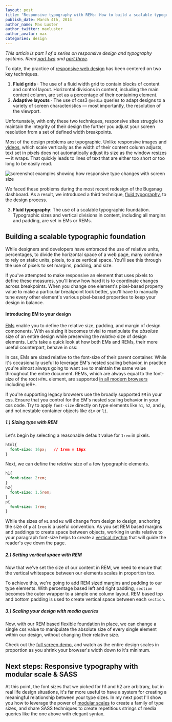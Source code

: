 ```yaml
---
layout: post
title: "Responsive typography with REMs: How to build a scalable typographic foundation in three steps"
publish_date: March 4th, 2014
author_name: Max Luster
author_twitter: maxluster
author_avatar: max
categories: design
---
```


*This article is part 1 of a series on responsive design and typography systems. Read [part two](/responsive-typography-with-modular-scale) and [part three](/responsive-typography-with-chained-media-queries).*

To date, the practice of [responsive web design](https://alistapart.com/article/responsive-web-design/) has been centered on two key techniques.

1.  **Fluid grids** &middot; The use of a fluid width grid to contain blocks of content and control layout. Horizontal divisions in content, including the main content column, are set as a percentage of their containing element.
2. **Adaptive layouts** &middot; The use of <abbr>css3</abbr> <code>@media</code> queries to adapt designs to a variety of screen characteristics &mdash; most importantly, the resolution of the viewport.

Unfortunately, with only these two techniques, responsive sites struggle to maintain the integrity of their design the further you adjust your screen resolution from a set of defined width breakpoints.

Most of the design problems are typographic. Unlike responsive images and [videos](http://fitvidsjs.com/), which scale vertically as the width of their content column adjusts, text set in pixels does not automatically adjust its size as the window resizes &mdash; it wraps. That quickly leads to lines of text that are either too short or too long to be easily read.


<div class="medium frame">
  <img src="/img/posts/responsive-type-image.png" alt="screenshot examples showing how responsive type changes with screen size"/>
</div>

We faced these problems during the most recent redesign of the Bugsnag dashboard. As a result, we introduced a third technique, [fluid typography](http://trentwalton.com/2012/06/19/fluid-type/), to the design process.

<ol start="3"><li><strong>Fluid typography</strong>: The use of a scalable typographic foundation. Typographic sizes and vertical divisions in content, including all margins and padding, are set in EMs or REMs.</li></ol>

## Building a scalable typographic foundation

While designers and developers have embraced the use of relative units, percentages, to divide the horizontal space of a web page, many continue to rely on static units, pixels, to size vertical space. You'll see this through the use of pixels to set margins, padding, and size.

If you've attempted to make responsive an element that uses pixels to define these measures, you'll know how hard it is to coordinate changes across breakpoints. When you change one element's pixel-based property value to make a particular breakpoint look better, you'll have to manually tune every other element's various pixel-based properties to keep your design in balance.

#### Introducing EM to your design

<a href="http://en.wikipedia.org/wiki/Em_(typography)">EMs</a> enable you to define the relative size, padding, and margin of design components. With `em` sizing it becomes trivial to manipulate the *absolute* size of an entire design while preserving the *relative* size of design elements. Let's take a quick look at how both EMs and REMs, their more useful counterpart, behave in <abbr>css</abbr>:

<script async src="https://jsfiddle.net/loopj/d5d3kdv3/embed/html,css,result/"></script>

In <abbr>css</abbr>, EMs are sized relative to the font-size of their parent container. While it's occasionally useful to leverage EM's nested scaling behavior, in practice you're almost always going to want `1em` to maintain the same value throughout the entire document. REMs, which are always equal to the font-size of the root `HTML` element, are supported [in all modern browsers](http://caniuse.com/rem) including <abbr>ie9+</abbr>.

If you're supporting legacy browsers use the broadly supported `EM` in your <abbr>css</abbr>. Ensure that you control for the EM's nested scaling behavior in your <abbr>css</abbr> code. Try to apply `font-size` directly on type elements like `h1`, `h2`, and `p`, and not nestable container objects like `div` or `li`.

##### 1.) Sizing type with REM

Let's begin by selecting a reasonable default value for `1rem` in pixels.

```css
html{
  font-size: 16px;   // 1rem = 16px
}
```

Next, we can define the *relative* size of a few typographic elements.


```css
h1{
  font-size: 2rem;
}
h2{
  font-size: 1.5rem;
}
p{
  font-size: 1rem;
}
```
While the sizes of `H1` and `H2` will change from design to design, anchoring the size of `p` at `1rem` is a useful convention. As you set REM based margins and paddings to create space between objects, working in units relative to your paragraph font-size helps to create a [vertical rhythm](http://typecast.com/blog/4-simple-steps-to-vertical-rhythm) that will guide the reader's eye down the page.

##### 2.) Setting vertical space with REM

Now that we've set the size of our content in REM, we need to ensure that the vertical whitespace between our elements scales in proportion too.

To achieve this, we're going to add REM sized margins and padding to our type elements. With percentage based left and right padding, `section` becomes the outer wrapper to a simple one column layout. REM based top and bottom padding is used to create vertical space between each `section`.

<script async src="https://jsfiddle.net/loopj/o2cnp6qt/embed/html,css,result/"></script>

##### 3.) Scaling your design with media queries

Now, with our REM based flexible foundation in place, we can change a single <abbr>css</abbr> value to manipulate the absolute size of every single element within our design, without changing their relative size.

<script async src="https://jsfiddle.net/loopj/67s5dy2b/embed/html,css/"></script>

Check out the <a href="https://jsfiddle.net/loopj/67s5dy2b/embedded/result/">full screen demo</a>, and watch as the entire design scales in proportion as you shrink your browser's width down to it's minimum.

## Next steps: Responsive typography with modular scale & SASS

At this point, the font sizes that we picked for h1 and h2 are arbitrary, but in real life design situations, it's far more useful to have a system for creating a meaningful relationship between your type sizes. In my next post I'll show you how to leverage the power of [modular scales](https://github.com/Team-Sass/modular-scale) to create a family of type sizes, and share SASS techniques to create repetitious strings of media queries like the one above with elegant syntax.
